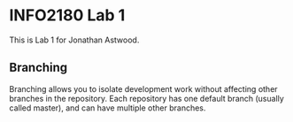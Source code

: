 # INFO2180 Lab 1
This is Lab 1 for Jonathan Astwood.
## Branching
Branching allows you to isolate development work without
affecting other branches in the repository. Each repository
has one default branch (usually called master), and can have
multiple other branches.
